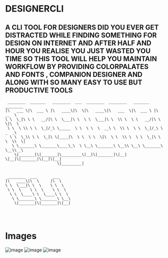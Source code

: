 # DESIGNERCLI
## A CLI TOOL FOR DESIGNERS DID YOU EVER GET DISTRACTED WHILE FINDING SOMETHING FOR DESIGN ON INTERNET AND AFTER HALF AND HOUR YOU REALISE YOU JUST WASTED YOU TIME SO THIS TOOL WILL HELP YOU MAINTAIN WORKFLOW BY PROVIDING COLORPALATES AND FONTS , COMPANION DESIGNER AND ALONG WITH SO MANY EASY TO USE BUT PRODUCTIVE TOOLS 
```
 ________  _______   ________  ___  ________  ________   _______   ________     
|\   ___ \|\  ___ \ |\   ____\|\  \|\   ____\|\   ___  \|\  ___ \ |\   __  \    
\ \  \_|\ \ \   __/|\ \  \___|\ \  \ \  \___|\ \  \\ \  \ \   __/|\ \  \|\  \   
 \ \  \ \\ \ \  \_|/_\ \_____  \ \  \ \  \  __\ \  \\ \  \ \  \_|/_\ \   _  _\  
  \ \  \_\\ \ \  \_|\ \|____|\  \ \  \ \  \|\  \ \  \\ \  \ \  \_|\ \ \  \\  \| 
   \ \_______\ \_______\____\_\  \ \__\ \_______\ \__\\ \__\ \_______\ \__\\ _\ 
    \|_______|\|_______|\_________\|__|\|_______|\|__| \|__|\|_______|\|__|\|__|
                       \|_________|                                             
                                                                                
                                                                                
 ________  ___       ___                                                        
|\   ____\|\  \     |\  \                                                       
\ \  \___|\ \  \    \ \  \                                                      
 \ \  \    \ \  \    \ \  \                                                     
  \ \  \____\ \  \____\ \  \                                                    
   \ \_______\ \_______\ \__\                                                   
    \|_______|\|_______|\|__|                                                   
                                                                                
                                                                                
                                                                                
```
# Images
![image](https://github.com/user-attachments/assets/a82bdc4e-790d-405c-886c-0f024c293aac)
![image](https://github.com/user-attachments/assets/ac41fcd9-11ab-4859-aec1-83b54b7f3a9a)
![image](https://github.com/user-attachments/assets/7853fb7f-8423-44d1-b762-fae79586cc73)

